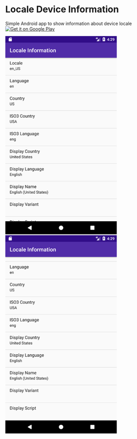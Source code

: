 # Locale Device Information
Simple Android app to show information about device locale<br>
<a href='http://play.google.com/store/apps/details?id=com.borggren.localeinfo&utm_source=github&pcampaignid=MKT-Other-global-all-co-prtnr-py-PartBadge-Mar2515-1'><img alt='Get it on Google Play' width="200" src='https://play.google.com/intl/en_us/badges/images/generic/en_badge_web_generic.png'/></a>
<p>
  <img src="https://github.com/jonasborggren/Device-Locale-Information/blob/master/art/screen1.png?raw" width="350"/>
  <img src="https://github.com/jonasborggren/Device-Locale-Information/blob/master/art/screen2.png" width="350"/>
</p>
